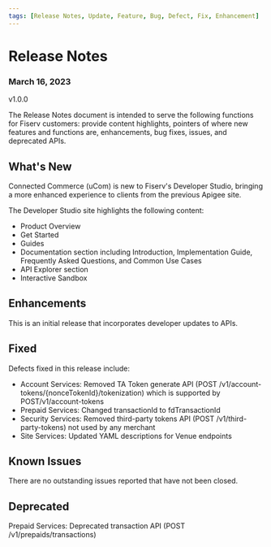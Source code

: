 ```yaml
---
tags: [Release Notes, Update, Feature, Bug, Defect, Fix, Enhancement]
---
```


# Release Notes

### March 16, 2023
v1.0.0

The Release Notes document is intended to serve the following functions for Fiserv customers: provide content highlights, pointers of where new features and functions are, enhancements, bug fixes, issues, and deprecated APIs.

## What's New

[Something new that was added or introduced like documents or services]: #
Connected Commerce (uCom) is new to Fiserv's Developer Studio, bringing a more enhanced experience to clients from the previous Apigee site.

The Developer Studio site highlights the following content:
* Product Overview
* Get Started
* Guides
* Documentation section including Introduction, Implementation Guide, Frequently Asked Questions, and Common Use Cases
* API Explorer section
* Interactive Sandbox

## Enhancements

[Description of an improvement or a change]: #

This is an initial release that incorporates developer updates to APIs.

## Fixed

[github issue that was fixed. Possible github issue link]: #

Defects fixed in this release include:
* Account Services: Removed TA Token generate API (POST /v1​/account-tokens​/{nonceTokenId}​/tokenization) which is supported by POST/v1/account-tokens
* Prepaid Services: Changed transactionId to fdTransactionId
* Security Services: Removed third-party tokens API (POST /v1/third-party-tokens) not used by any merchant
* Site Services: Updated YAML descriptions for Venue endpoints

## Known Issues

[A persistent issue that's known and not fixed]: #

There are no outstanding issues reported that have not been closed.

## Deprecated

[An endpoint or a payload field regarded as obsolete and best avoided]: #

Prepaid Services: Deprecated transaction API (POST /v1/prepaids/transactions)